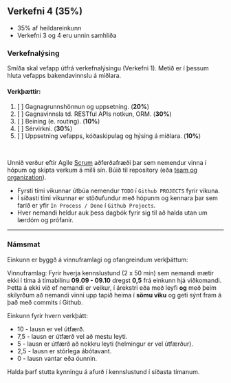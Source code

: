 ## Verkefni 4 (35%)  
- 35% af heildareinkunn
- Verkefni 3 og 4 eru unnin samhliða

### Verkefnalýsing
Smíða skal vefapp útfrá verkefnalýsingu (Verkefni 1). Metið er í þessum hluta vefapps bakendavinnslu á miðlara.

#### Verkþættir:
1. [ ] Gagnagrunnshönnun og uppsetning. (**20%**)
1. [ ] Gagnavinnsla td. RESTful APIs notkun, ORM. (**30%**)
1. [ ] Beining (e. routing). (**10%**)
1. [ ] Sérvirkni. (**30%**)
1. [ ] Uppsetning vefapps, kóðaskipulag og hýsing á miðlara. (**10%**)

<br>
   
Unnið verður eftir Agile [Scrum](https://www.scrum.org/learning-series/what-is-scrum/) aðferðafræði þar sem nemendur vinna í hópum og skipta verkum á milli sín. Búið til repository (eða [team og organization](https://github.com/collab-uniba/socialcde4eclipse/wiki/How-to-setup-a-GitHub-organization,-project-and-team)).
- Fyrsti tími vikunnar útbúa nemendur `TODO` í `Github PROJECTS` fyrir vikuna.
- Í síðasti tími vikunnar er stöðufundur með hópunm og kennara þar sem farið er yfir `In Process / Done` í `Github Projects`. 
- Hver nemandi heldur auk þess dagbók fyrir sig til að halda utan um lærdóm og prófanir.
  
---

### Námsmat 

Einkunn er byggð á vinnuframlagi og ofangreindum verkþáttum:

Vinnuframlag:
Fyrir hverja kennslustund (2 x 50 mín) sem nemandi mætir ekki í tíma á tímabilinu **09.09 - 09.10**  dregst **0,5** frá einkunn hjá viðkomandi. <br>
Þetta á ekki við ef nemandi er veikur, í árekstri eða með leyfi **og** með þeim skilyrðum að nemandi vinni upp tapið heima í **sömu viku** og geti sýnt fram á það með commits í Github.

Einkunn fyrir hvern verkþátt:
- 10 - lausn er vel útfærð.
- 7,5 - lausn er útfærð vel að mestu leyti.
- 5 - lausn er útfærð að nokkru leyti (helmingur er vel útfærður).
- 2,5 - lausn er stórlega ábótavant.
- 0 - lausn vantar eða óunnin.


Halda þarf stutta kynningu á afurð í kennslustund í síðasta tímanum.


